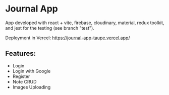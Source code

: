 # Journal App
App developed with react + vite, firebase, cloudinary, material, redux toolkit, and jest for the testing (see branch "test").

Deployment in Vercel: https://journal-app-taupe.vercel.app/

## Features:
- Login
- Login with Google
- Register
- Note CRUD
- Images Uploading

